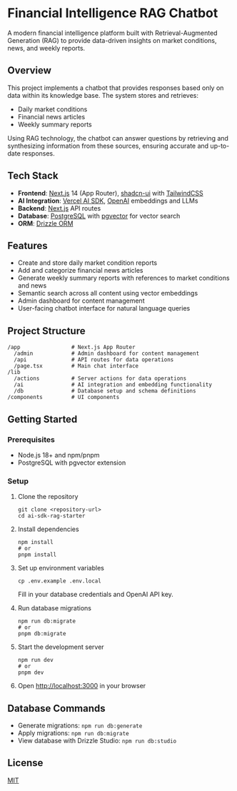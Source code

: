 # Financial Intelligence RAG Chatbot

A modern financial intelligence platform built with Retrieval-Augmented Generation (RAG) to provide data-driven insights on market conditions, news, and weekly reports.

## Overview

This project implements a chatbot that provides responses based only on data within its knowledge base. The system stores and retrieves:

- Daily market conditions
- Financial news articles
- Weekly summary reports

Using RAG technology, the chatbot can answer questions by retrieving and synthesizing information from these sources, ensuring accurate and up-to-date responses.

## Tech Stack

- **Frontend**: [Next.js](https://nextjs.org) 14 (App Router), [shadcn-ui](https://ui.shadcn.com) with [TailwindCSS](https://tailwindcss.com)
- **AI Integration**: [Vercel AI SDK](https://sdk.vercel.ai/docs), [OpenAI](https://openai.com) embeddings and LLMs
- **Backend**: [Next.js](https://nextjs.org) API routes
- **Database**: [PostgreSQL](https://www.postgresql.org/) with [pgvector](https://github.com/pgvector/pgvector) for vector search
- **ORM**: [Drizzle ORM](https://orm.drizzle.team)

## Features

- Create and store daily market condition reports
- Add and categorize financial news articles
- Generate weekly summary reports with references to market conditions and news
- Semantic search across all content using vector embeddings
- Admin dashboard for content management
- User-facing chatbot interface for natural language queries

## Project Structure

```
/app                # Next.js App Router
  /admin            # Admin dashboard for content management
  /api              # API routes for data operations
  /page.tsx         # Main chat interface
/lib
  /actions          # Server actions for data operations
  /ai               # AI integration and embedding functionality
  /db               # Database setup and schema definitions
/components         # UI components
```

## Getting Started

### Prerequisites

- Node.js 18+ and npm/pnpm
- PostgreSQL with pgvector extension

### Setup

1. Clone the repository
   ```
   git clone <repository-url>
   cd ai-sdk-rag-starter
   ```

2. Install dependencies
   ```
   npm install
   # or
   pnpm install
   ```

3. Set up environment variables
   ```
   cp .env.example .env.local
   ```
   Fill in your database credentials and OpenAI API key.

4. Run database migrations
   ```
   npm run db:migrate
   # or
   pnpm db:migrate
   ```

5. Start the development server
   ```
   npm run dev
   # or
   pnpm dev
   ```

6. Open [http://localhost:3000](http://localhost:3000) in your browser

## Database Commands

- Generate migrations: `npm run db:generate`
- Apply migrations: `npm run db:migrate`
- View database with Drizzle Studio: `npm run db:studio`

## License

[MIT](LICENSE)